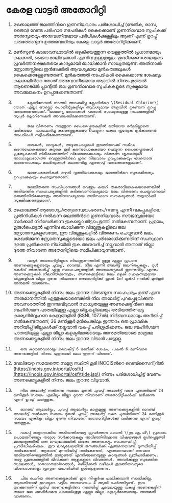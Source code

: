 # കേരള വാട്ടർ അതോറിറ്റി

  
1. മഴക്കാലത്ത് ജലത്തിൻറെ ഗുണനിലവാരം പരിശോധിച്ച് \(ഭൗതിക, രാസ, ജൈവ\) വേണ്ട പരിഹാര നടപടികൾ കൈക്കൊണ്ട് ഗുണനിലവാര സൂചികക്ക് അനുസൃതവും അനുവദനീയമായ പരിധികൾക്കുള്ളിലും ആണ് എന്ന് ഉറപ്പ് വരുത്തേണ്ടുന്ന ഉത്തരവാദിത്വം കേരള വാട്ടർ അതോറിറ്റിക്കാണ്.

2. മൺസൂൺ കാലാവസ്ഥായിൽ ഒഴുകിയെത്തുന്ന വെള്ളത്തിൽ പ്രധാനമായും കലക്കൽ, ജൈവ മാലിന്യങ്ങൾ എന്നിവ ഉള്ളതുമൂലം ശുദ്ധീകരണശാലയുടെ പ്രവർത്തനക്ഷമതയെ കാര്യമായി ബാധിക്കാൻ സാധ്യതയുണ്ട്. അതിനാൽ സ്രോതസ്സിലെ ഇൻടേക്കിൽ ആവശ്യമായ മുൻകരുതലുകൾ കൈക്കൊള്ളേണ്ടതാണ്. മുൻകരുതൽ നടപടികൾ കൈക്കൊണ്ട ശേഷവും കലക്കലിന്‍റെ തോത് അനുവദനീയമായ അളവിൽ നിന്നും കൂടുതൽ ആണെങ്കിൽ പ്ലാന്റിൽ ജല ഗുണനിലവാര സൂചികകളുടെ സൂക്ഷ്മമായ അവലോകനം ഉറപ്പാക്കേണ്ടതാണ്.

3.           ക്ലോറിനേഷൻ നടത്തി അവക്ഷിപ്ത ക്ലോറിൻറെ \(Residual Chlorine\) തോത് എല്ലാ ഔട്ട്ലെറ്റ് പോയിന്റുകളിലും ആവശ്യമായ അളവിൽ ഉണ്ടെന്ന് ഉറപ്പു വരുത്തേണ്ടതാണ്. ജലജന്യ രോഗങ്ങൾ പടരാൻ സാധ്യതയുള്ള സ്ഥലങ്ങളിൽ സൂപ്പർ ക്ലോറിനേഷൻ അവലംബിക്കേണ്ടതാണ്.

4.           ജല വിതരണം നടത്തുന്ന പൈപ്പ്ലൈനുകളിൽ മതിയായ മർദ്ദമില്ലാതെ വരികയോ  ജലചോർച്ച കണ്ടെത്തുകയോ ചെയ്യുന്ന പക്ഷം പ്രത്യേക മുൻകരുതൽ നടപടികൾ സ്വീകരിക്കേണ്ടതാണ്.

5.           ഓടകൾ, ഓവുകൾ, അഴുക്കുചാലുകൾ തുടങ്ങിയവക്ക് സമീപം കടന്നുപോകുകയോ കുറുകെ കൂടി കടന്നുപോകുകയോ ചെയ്യുന്ന പൈപ്പ്ലൈനുകൾ പ്രത്യേകമായി നിരീക്ഷണത്തിന് വിധേയമാക്കുകയും വിതരണ ശൃഖലയുടെ അധോമുഖഭാഗത്ത് വെള്ളത്തിൻറെ ഗുണ നിലവാരം ഉറപ്പാക്കുകയും യാതൊരു കാരണവശാലും മാലിന്യങ്ങൾ കലരുന്നില്ല എന്നുറപ്പ് വരുത്തേണ്ടതുമാണ്.

6.           ജലസംഭരണികൾ കഴുകി വൃത്തിയാക്കുകയും ജലത്തിൻറെ സുരക്ഷിതത്വം ഉറപ്പാക്കുകയും ചെയ്യേണ്ടതാണ്.

7.           ജലവിതരണ സംവിധാനങ്ങൾ വെള്ളം കയറി തകരാറിലാകുകയാണെങ്കിൽ അടിയന്തിര സാഹചര്യങ്ങളിൽ കുടിക്കുവാനാവശ്യമായ ജലം വിതരണം ചെയ്യുവാനായി ഒരുങ്ങിയിരിക്കേണ്ടതും അതിനാവശ്യമായ അടിസ്ഥാന സൗകര്യങ്ങൾ തയ്യാറാക്കി സൂക്ഷിക്കേണ്ടതുമാണ്.

8. മഴക്കാലത്ത് ആരോഗ്യം/തദ്ദേശസ്വയംഭരണം/റവന്യൂ എന്നീ വകുപ്പുകളിലെ പ്രതിനിധികള്‍ നൽകുന്ന ജലത്തിൻറെ ഗുണനിലവാരം സൗജന്യമായോ സർക്കാർ നിർദേശിക്കുന്ന തുകയ്ക്കൊ തിട്ടപ്പെടുത്തി നൽകേണ്ടതാണ്. പ്രളയം, ഉരുള്‍പൊട്ടല്‍ എന്നിവ ബാധിക്കുന്ന വില്ലേജുകളിലെ ജല സ്രോതസുകളുടെയോ, ഈ വില്ലേജുകളില്‍ വിതരണം ചെയ്യുവാന്‍ ജലം ശേഖരിക്കുന്ന സ്രോതസുകളുടെയോ ജലം പരിശോധിക്കുന്നതിന് സംസ്ഥാന ദുരന്ത പ്രതികരണ നിധിയിൽ തുക അനുവദിച്ച് നല്കുവാന്‍ അതാത് ജില്ലാ ദുരന്ത നിവാരണ അതോറിറ്റിയെ സമീപിക്കാവുന്നതാണ്.

9.           വാട്ടര്‍ അതോറിറ്റിയുടെ നിയന്ത്രണത്തില്‍ ഉള്ള എല്ലാ പ്രധാന അണക്കെട്ടുകളുടെയും ചുവപ്പ്, ഓറഞ്ച്, നീല എന്നീ അലര്‍ട്ട് ജലനിരപ്പുകളും, റുള്‍ കെര്‍വ് അനുസരിച്ച് ഏതു സാഹചര്യങ്ങളില്‍ അണക്കെട്ടുകള്‍ തുറന്നുവിടും എന്നും അണക്കെട്ടുകള്‍ നിലനില്‍ക്കുന്നതും, അണക്കെട്ടിലെ ജലം ഒഴുകി പോകുന്നതുമായ ജില്ലകളിലെ ജില്ലാ ദുരന്ത നിവാരണ അതോറിറ്റിക്ക് ജൂണ്‍ 1ന് മുന്‍പ് നല്‍കി മുന്‍‌കൂര്‍ അനുമതി വാങ്ങണം.

10. അണക്കെട്ടുകളില്‍ നിന്നും ജലം തുറന്നു വിടേണ്ടുന്ന സാഹചര്യം ഉണ്ട് എന്ന അനുമാനത്തില്‍ എത്തുകയാണെങ്കില്‍ നീല അലേര്‍ട്ട് പുറപ്പെടുവിക്കുന്ന അവസരത്തില്‍ തുറന്നുവിടുവാന്‍ സാധ്യതയുള്ള അണക്കെട്ടിന്‍റെ ജല ബഹിര്‍ഗമന പാതയിലുള്ള എല്ലാ ജില്ലകളിലെയും അടിയന്തിരഘട്ട കാര്യനിര്‍വ്വഹണ കേന്ദ്രങ്ങളില്‍ \(BSNL 1077ല്‍\) നിര്‍ബന്ധമായും അറിയിപ്പ് നല്‍കേണ്ടതാണ്; 36 മണിക്കൂര്‍ മുന്‍പെങ്കിലും ഇത്തരം ഒരു പ്രാഥമിക അറിയിപ്പ് ജില്ലകള്‍ക്ക് നല്കുവാന്‍ വകുപ്പ് പരിശ്രമിക്കണം. ജല ബഹിര്‍ഗമന പാതയിലുള്ള എല്ലാ ജില്ലാ കളക്ടര്‍മാരുടെയും അനുമതിയോടെ മാത്രമേ അണക്കെട്ടുകളില്‍ നിന്നും ജലം തുറന്നു വിടാന്‍ പാടുള്ളൂ.

11.        ഒരു കാരണവശാലും വൈകിട്ട് 6 മണിക്ക് ശേഷം, പകല്‍ 6 മണിവരെ അണക്കെട്ടില്‍ നിന്നും പുതുതായി ജലം തുറന്ന് വിടരുത്.

12. വേലിയേറ്റ സമയത്തെ സമുദ്ര സ്ഥിതി കൂടി INCOISന്‍റെ  വെബ്സൈറ്[റില്‍ \(https://incois.gov.in/portal/osf/t](https://incois.gov.in/portal/osf/t)ide.jsp\) നിന്നും പരിശോധിച്ചിട്ട് വേണം അണക്കെട്ടുകളില്‍ നിന്നും ജലം തുറന്നു വിടുവാന്‍.

13.        നീല അലേര്‍ട്ട് നല്‍കുന്ന സമയം മുതല്‍ ചുവപ്പ് അലേര്‍ട്ട് വരെ ചുരുങ്ങിയത് 24 മണിക്കൂര്‍ സമയം എങ്കിലും ജില്ലാ ദുരന്ത നിവാരണ അതോറിറ്റികള്‍ക്ക് ലഭിക്കുന്നു എന്ന് ഉറപ്പ് വരുത്തുക.

14.        ഓറഞ്ച് ആലേര്‍ട്ടും, ചുവപ്പ് ആലേര്‍ട്ടും മാത്രമുള്ള അണക്കെട്ടുകളില്‍ ഓറഞ്ച് അലേര്‍ട്ട് നല്‍കുന്ന സമയം മുതല്‍ ചുവപ്പ് അലേര്‍ട്ട് വരെ ചുരുങ്ങിയത് 24 മണിക്കൂര്‍ സമയം എങ്കിലും ജില്ലാ ദുരന്ത നിവാരണ അതോറിറ്റികള്‍ക്ക് ലഭിക്കുന്നു എന്ന് ഉറപ്പ് വരുത്തുക.

15.        വകുപ്പ് തയ്യാറാക്കിയ അടിയന്തിരഘട്ട പ്രവര്‍ത്തന പദ്ധതി \(ഇ.എ.പി\) പ്രകാരം പൊതുജനങ്ങളും തദ്ദേശ സര്‍ക്കാരുകളും അറിഞ്ഞിരിക്കേണ്ട വിഷയങ്ങള്‍ ഉള്‍പ്പെടുത്തി മലയാളത്തില്‍ ഒരു ലഘുലേഖയില്‍ ഓരോ അണകെട്ടും സംബന്ധിച്ച് പ്രസിദ്ധീകരിക്കുക. ഈ ലഘുലേഖയില്‍ ജനങ്ങള്‍ക്ക്‌ എങ്ങനെയാണ് മുന്നറിയിപ്പ് നല്‍കേണ്ടത്, ആരാണ് മുന്നറിയിപ്പ് നല്‍കേണ്ടത്, എങ്ങനെയാണ് അവരെ അടിയന്തിരഘട്ടത്തില്‍ മാറ്റേണ്ടത് എന്നിങ്ങനെയുള്ള കാര്യങ്ങള്‍ പ്രതിപാദിക്കണം. താഴ്ന്ന പ്രദേശങ്ങളിൽ ജീവിക്കുന്ന ആളുകളുടെ വിവരങ്ങൾ, അവര്‍ക്കുള്ള സുരക്ഷിത സ്ഥലങ്ങൾ, ഗതാഗതമാർഗങ്ങൾ, ഒഴിപ്പിക്കൽ വഴികൾ തുടങ്ങിയവയുടെ വിശദാംശങ്ങളും പ്രസ്തുത പദ്ധതിയില്‍ ഉള്‍പ്പെടുത്തണം.

16.        ചില ചെറിയ അണക്കെട്ടുകള്‍ക്ക് ഈ നിഷ്കര്‍ഷ പാലിക്കുവാന്‍ സാധിക്കില്ല. ആയതിനാല്‍ ഇവയുടെ പട്ടിക അനുബന്ധം 4 ആയി ചേര്‍ത്തിട്ടുണ്ട്. ഇവ തുറക്കുന്നതിന് മുന്‍പ് അണകെട്ടിന്‍റെ നടത്തിപ്പ് ചുമതലയുള്ള വകുപ്പ് അണകെട്ടിന് താഴെ ജല ബഹിര്‍ഗമന പാതയിലുള്ള എല്ലാ ജില്ലാ കളക്ടര്‍മാരുടെയും അനുമതി വാങ്ങണം.

